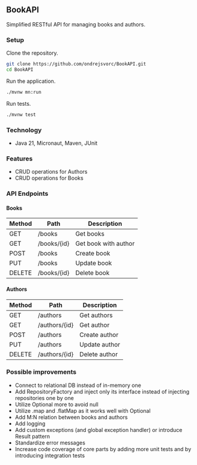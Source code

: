 ## BookAPI
Simplified RESTful API for managing books and authors.

### Setup

Clone the repository.
```bash
git clone https://github.com/ondrejsvorc/BookAPI.git
cd BookAPI
```
Run the application.
```bash
./mvnw mn:run
````
Run tests.
````bash
./mvnw test
````

### Technology
- Java 21, Micronaut, Maven, JUnit

### Features
- CRUD operations for Authors
- CRUD operations for Books

### API Endpoints

#### Books
| Method | Path            | Description          |
|--------|-----------------|----------------------|
| GET    | /books          | Get books            |
| GET    | /books/{id}     | Get book with author |
| POST   | /books          | Create book          |
| PUT    | /books          | Update book          |
| DELETE | /books/{id}     | Delete book          |

#### Authors
| Method | Path            | Description     |
|--------|-----------------|-----------------|
| GET    | /authors        | Get authors     |
| GET    | /authors/{id}   | Get author      |
| POST   | /authors        | Create author   |
| PUT    | /authors        | Update author   |
| DELETE | /authors/{id}   | Delete author   |

### Possible improvements
- Connect to relational DB instead of in-memory one
- Add RepositoryFactory and inject only its interface instead of injecting repositories one by one
- Utilize Optional<T> more to avoid null
- Utilize .map and .flatMap as it works well with Optional<T>
- Add M:N relation between books and authors
- Add logging
- Add custom exceptions (and global exception handler) or introduce Result pattern
- Standardize error messages
- Increase code coverage of core parts by adding more unit tests and by introducing integration tests